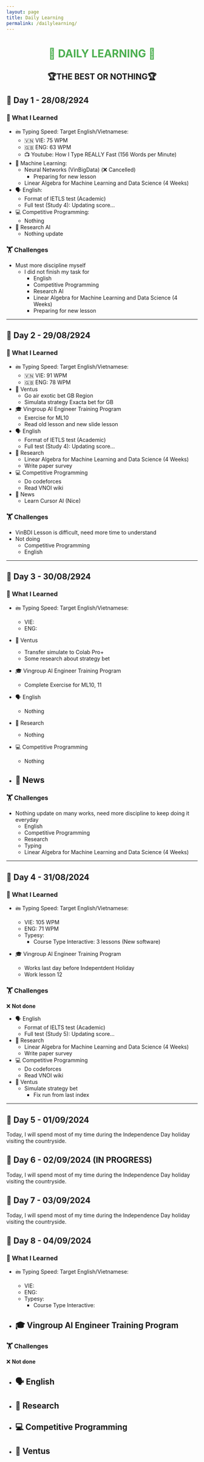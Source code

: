```yaml
---
layout: page
title: Daily Learning
permalink: /dailylearning/
---
```

<!-- <i class="fa-solid fa-check"></i> -->

<div align="center">
    <h1 style="color: #4CAF50;">🌟 DAILY LEARNING 🌟</h1>
     <h2>🏆THE BEST OR NOTHING🏆</h2>
</div>



## 📅 Day 1 - 28/08/2924

### 🧠 What I Learned
- 🖮 Typing Speed: Target English/Vietnamese:
    - 🇻🇳 VIE: 75 WPM
    - 🇬🇧 ENG: 63 WPM
    - 📺 Youtube: How I Type REALLY Fast (156 Words per Minute) 
- 🤖 Machine Learning: 
    - Neural Networks (VinBigData) (❌ Cancelled)
        - Preparing for new lesson 
    - Linear Algebra for Machine Learning and Data Science (4 Weeks)
- 🗣️ English: 
    - Format of IETLS test (Academic)
    - Full test (Study 4): Updating score...
- 💻 Competitive Programming:
    - Nothing
- 🔬 Research AI
    - Nothing update

### 🏋️ Challenges
- Must more discipline myself
    - I did not finish my task for 
        - English
        - Competitive Programming
        - Research AI
        - Linear Algebra for Machine Learning and Data Science (4 Weeks)
        - Preparing for new lesson
---

## 📅 Day 2 - 29/08/2924

### 🧠 What I Learned
- 🖮 Typing Speed: Target English/Vietnamese:
    - 🇻🇳 VIE: 91 WPM
    - 🇬🇧 ENG: 78 WPM
- 💼 Ventus 
    - Go air exotic bet GB Region
    - Simulata strategy Exacta bet for GB
- 🎓 Vingroup AI Engineer Training Program
    - Exercise for ML10
    - Read old lesson and new slide lesson
- 🗣️ English
    - Format of IETLS test (Academic)
    - Full test (Study 4): Updating score...
- 🔬 Research
    - Linear Algebra for Machine Learning and Data Science (4 Weeks)
    - Write paper survey
- 💻 Competitive Programming 
    - Do codeforces
    - Read VNOI wiki
- 📰 News 
    - Learn Cursor AI (Nice)
### 🏋️ Challenges 
- VinBDI Lesson is difficult, need more time to understand
- Not doing
    - Competitive Programming 
    - English
---

## 📅 Day 3 - 30/08/2924

### 🧠 What I Learned
- 🖮 Typing Speed: Target English/Vietnamese:
    - VIE: 
    - ENG: 
  
- 💼 Ventus 
    - Transfer simulate to Colab Pro+
    - Some research about strategy bet
- 🎓 Vingroup AI Engineer Training Program
    - Complete Exercise for ML10, 11
- 🗣️ English
    - Nothing
- 🔬 Research
    - Nothing
- 💻 Competitive Programming 
    - Nothing
- 📰 News 
    - 

### 🏋️ Challenges 
- Nothing update on many works, need more discipline to keep doing it everyday
  - English
  - Competitive Programming
  - Research
  - Typing
  - Linear Algebra for Machine Learning and Data Science (4 Weeks)

---

## 📅 Day 4 - 31/08/2024

### 🧠 What I Learned
- 🖮 Typing Speed: Target English/Vietnamese:
    - VIE: 105 WPM
    - ENG: 71 WPM
    - Typesy:
      - Course Type Interactive: 3 lessons (New software)
  
- 🎓 Vingroup AI Engineer Training Program
    - Works last day before Indepentdent Holiday
    - Work lesson 12


### 🏋️ Challenges 
❌ **Not done**
- 🗣️ English
    - Format of IELTS test (Academic)
    - Full test (Study 5): Updating score...
- 🔬 Research
    - Linear Algebra for Machine Learning and Data Science (4 Weeks)
    - Write paper survey
- 💻 Competitive Programming 
    - Do codeforces
    - Read VNOI wiki
- 💼 Ventus 
  - Simulate strategy bet
    - Fix run from last index

---

## 📅 Day 5 - 01/09/2024

Today, I will spend most of my time during the Independence Day holiday visiting the countryside.

## 📅 Day 6 - 02/09/2024 (IN PROGRESS)

Today, I will spend most of my time during the Independence Day holiday visiting the countryside.

## 📅 Day 7 - 03/09/2024 

Today, I will spend most of my time during the Independence Day holiday visiting the countryside.


## 📅 Day 8 - 04/09/2024

### 🧠 What I Learned
- 🖮 Typing Speed: Target English/Vietnamese:
    - VIE: 
    - ENG: 
    - Typesy:
      - Course Type Interactive: 

- 🎓 Vingroup AI Engineer Training Program
    - 

### 🏋️ Challenges 
❌ **Not done**
- 🗣️ English
    - 
- 🔬 Research
    - 
- 💻 Competitive Programming 
    - 
- 💼 Ventus 
  - 





